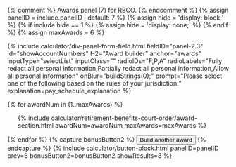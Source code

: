 {% comment %}
Awards panel (7) for RBCO.
{% endcomment %}
{% assign panelID = include.panelID | default: 7 %}
{% assign hide = 'display: block;' %}
{% if include.hide == 1 %} {% assign hide = 'display: none;' %} {% endif %}
{% assign maxAwards = 6 %}
<section id="panel-{{ panelID }}" class="calculator-panel" style="{{ hide }}"  markdown="1">

{% include calculator/div-panel-form-field.html
  fieldID="panel-2.3" id="showAccountNumbers"  H2="Award builder" anchor="awards"
  inputType="selectList" inputClass="" radioIDs="F,P,A"
  radioLabels="Fully redact all personal information,Partially redact all personal information,Allow all personal information"
  onBlur="buildStrings(0);" prompt="Please select one of the following based on the rules of your jurisdiction:"
  explanation=pay_schedule_explanation
%}

{% for awardNum in (1..maxAwards) %}
<ul id="{{awardNum}}awardActiveDiv" class="usa-accordion-bordered award {% if awardNum >= 2 %}hide{% endif %}">
<input id="{{awardNum}}awardActive" type="hidden" value="{% if awardNum >= 2 %}0{% else %}1{% endif %}">
{% include calculator/retirement-benefits-court-order/award-section.html awardNum=awardNum maxAwards=maxAwards %}
</ul>
{% endfor %}
{% capture bonusButton2 %}
<button id="buildAnotherButton" type="button" class="usa-button-secondary build" onclick="activateAward();" markdown="1">Build another award</button>
{% endcapture %}
{% include calculator/button-block.html panelID=panelID prev=6 bonusButton2=bonusButton2 showResults=8 %}

</section>
